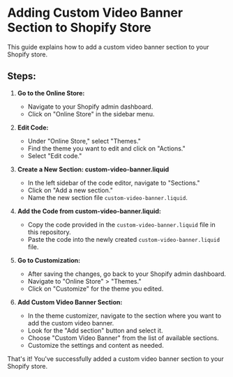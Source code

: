 # Adding Custom Video Banner Section to Shopify Store

This guide explains how to add a custom video banner section to your Shopify store.

## Steps:

1. **Go to the Online Store:**
   - Navigate to your Shopify admin dashboard.
   - Click on "Online Store" in the sidebar menu.

2. **Edit Code:**
   - Under "Online Store," select "Themes."
   - Find the theme you want to edit and click on "Actions."
   - Select "Edit code."

3. **Create a New Section: custom-video-banner.liquid**
   - In the left sidebar of the code editor, navigate to "Sections."
   - Click on "Add a new section."
   - Name the new section file `custom-video-banner.liquid`.

4. **Add the Code from custom-video-banner.liquid:**
   - Copy the code provided in the `custom-video-banner.liquid` file in this repository.
   - Paste the code into the newly created `custom-video-banner.liquid` file.

5. **Go to Customization:**
   - After saving the changes, go back to your Shopify admin dashboard.
   - Navigate to "Online Store" > "Themes."
   - Click on "Customize" for the theme you edited.

6. **Add Custom Video Banner Section:**
   - In the theme customizer, navigate to the section where you want to add the custom video banner.
   - Look for the "Add section" button and select it.
   - Choose "Custom Video Banner" from the list of available sections.
   - Customize the settings and content as needed.

That's it! You've successfully added a custom video banner section to your Shopify store.
